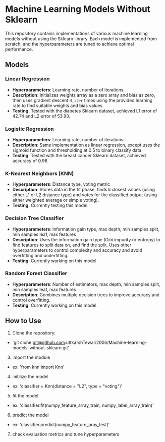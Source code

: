 # Machine Learning Models Without Sklearn

This repository contains implementations of various machine learning models without using the Sklearn library. Each model is implemented from scratch, and the hyperparameters are tuned to achieve optimal performance.

## Models

### Linear Regression
- **Hyperparameters**: Learning rate, number of iterations
- **Description**: Initializes weights array as a zero array and bias as zero, then uses gradient descent `N_iter` times using the provided learning rate to find suitable weights and bias values.
- **Testing**: Tested with the diabetes Sklearn dataset, achieved L1 error of 42.74 and L2 error of 53.93.

### Logistic Regression
- **Hyperparameters**: Learning rate, number of iterations
- **Description**: Same implementation as linear regression, except uses the sigmoid function and thresholding at 0.5 to binary classify data.
- **Testing**: Tested with the breast cancer Sklearn dataset, achieved accuracy of 0.98.

### K-Nearest Neighbors (KNN)
- **Hyperparameters**: Distance type, voting metric
- **Description**: Stores data in the fit phase, finds `N` closest values (using either L1 or L2 distance type) and votes for the classified output (using either weighted average or simple voting).
- **Testing**: Currently testing this model.

### Decision Tree Classifier
- **Hyperparameters**: Information gain type, max depth, min samples split, min samples leaf, max features
- **Description**: Uses the information gain type (Gini impurity or entropy) to find features to split data on, and find the split. Uses other hyperparameters to control complexity and accuracy and avoid overfitting and underfitting.
- **Testing**: Currently working on this model.

### Random Forest Classifier
- **Hyperparameters**: Number of estimators, max depth, min samples split, min samples leaf, max features
- **Description**: Combines multiple decision trees to improve accuracy and control overfitting.
- **Testing**: Currently working on this model.

## How to Use
1. Clone the repository:
-    'git clone git@github.com:uttkarshTewari2006/Machine-learning-models-without-sklearn.git'
3. import the module
-    ex: 'from knn import Knn'
4. initilize the model
-    ex: 'classifier = Knn(distance = "L2", type = "voting")'
5. fit the model
-    ex: 'classifier.fit(numpy_feature_array_train, numpy_label_array_train)'
6. predict the model
-    ex: 'classifier.predict(numpy_feature_aray_test)'
7. check evaluation metrics and tune hyperparameters
